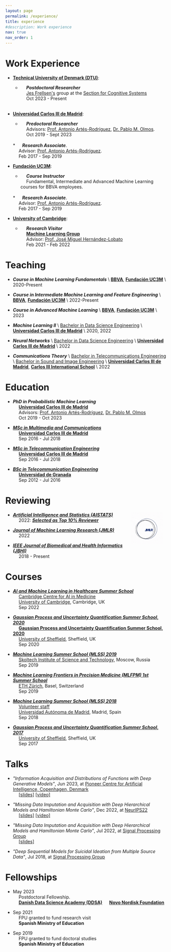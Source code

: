 ```yaml
---
layout: page
permalink: /experience/
title: experience
#description: Work experience
nav: true
nav_order: 1
---
```


# Work Experience

* <a href='https://www.dtu.dk/english/'><b>Technical University of Denmark (DTU)</b></a>: <br>
  * &emsp;      <em><b>Postdoctoral Researcher</b></em> <br>
  &emsp;      <a href='https://frellsen.org/'>Jes Frellsen's</a> group at the <a href='https://www.compute.dtu.dk/english/research/research-sections/cogsys'>Section for Cognitive Systems</a> <br>
  &emsp;      Oct 2023 - Present  
  <br>
  
* <a href='https://www.uc3m.es/home'><b>Universidad Carlos III de Madrid</b></a>: <br>
  * &emsp;      <em><b>Predoctoral Researcher</b></em> <br>
  &emsp;      Advisors: <a href='https://www.tsc.uc3m.es/~antonio/antonio_artes/Home.html'>Prof. Antonio Artés-Rodríguez</a>, <a href='https://www.tsc.uc3m.es/~olmos/'>Dr. Pablo M. Olmos</a>. <br>
  &emsp;      Oct 2019 - Sept 2023  
  <br>
  * &emsp;      <em><b>Research Associate</b></em>. <br>
  &emsp;      Advisor: <a href='https://www.tsc.uc3m.es/~antonio/antonio_artes/Home.html'>Prof. Antonio Artés-Rodríguez</a>. <br>
  &emsp;      Feb 2017 - Sep 2019  
  <br>

* <a href='https://www.fundacion.uc3m.es/'><b>Fundación UC3M</b></a>: <br>
  * &emsp;      <em><b>Course Instructor</b></em> <br>
  &emsp;      Fundamental, Intermediate and Advanced Machine Learning courses for BBVA employees.
  <br>
  * &emsp;      <em><b>Research Associate</b></em>. <br>
  &emsp;      Advisor: <a href='https://www.tsc.uc3m.es/~antonio/antonio_artes/Home.html'>Prof. Antonio Artés-Rodríguez</a>. <br>
  &emsp;      Feb 2017 - Sep 2019  
  <br>

* <a href='https://www.cam.ac.uk/'><b>University of Cambridge</b></a>: <br>
     * &emsp;      <em><b>Research Visitor</b></em> <br>
     &emsp;      <a href='http://mlg.eng.cam.ac.uk/'><b>Machine Learning Group</b></a> <br>
     &emsp;      Advisor: <a href='https://jmhl.org/'>Prof. José Miguel Hernández-Lobato</a> <br>
     &emsp;      Feb 2021 - Feb 2022  <br>


# Teaching

* <em><b>Course in Machine Learning Fundamentals</b></em> \\
<a href='https://www.bbva.es/en/empresas.html'><b>BBVA</b></a>, <a href='https://www.fundacion.uc3m.es/'><b>Fundación UC3M</b></a> \\
2020-Present

* <em><b>Course in Intermediate Machine Learning and Feature Engineering</b></em> \\
<a href='https://www.bbva.es/en/empresas.html'><b>BBVA</b></a>, <a href='https://www.fundacion.uc3m.es/'><b>Fundación UC3M</b></a> \\
2022-Present

* <em><b>Course in Advanced Machine Learning</b></em> \\
<a href='https://www.bbva.es/en/empresas.html'><b>BBVA</b></a>, <a href='https://www.fundacion.uc3m.es/'><b>Fundación UC3M</b></a> \\
2023

* <em><b>Machine Learning II</b></em> \\
<a href='https://www.uc3m.es/bachelor-degree/data-science'>Bachelor in Data Science Engineering</a> \\
<a href='https://www.uc3m.es/home'><b>Universidad Carlos III de Madrid</b></a> \\
2020, 2022

* <em><b>Neural Networks</b></em> \\
<a href='https://www.uc3m.es/bachelor-degree/data-science'>Bachelor in Data Science Engineering</a> \\
<a href='https://www.uc3m.es/home'><b>Universidad Carlos III de Madrid</b></a> \\
2022

* <em><b>Communications Theory</b></em> \\
<a href='https://www.uc3m.es/bachelor-degree/telecommunication'>Bachelor in Telecommunications Engineering</a> \\
<a href='https://www.uc3m.es/bachelor-degree/sound-image'>Bachelor in Sound and Image Engineering</a> \\
<a href='https://www.uc3m.es/home'><b>Universidad Carlos III de Madrid</b></a>, <a href='https://www.uc3m.es/C3IS/home'><b>Carlos III International School</b></a> \\
2022


# Education

* <em><b>PhD in Probabilistic Machine Learning</b></em> <br>
     &emsp;      <a href='https://www.uc3m.es/home'><b>Universidad Carlos III de Madrid</b></a> <br>
     &emsp;      Advisors: <a href='https://www.tsc.uc3m.es/~antonio/antonio_artes/Home.html'>Prof. Antonio Artés-Rodríguez</a>, <a href='https://www.tsc.uc3m.es/~olmos/'>Dr. Pablo M. Olmos</a> <br>
     &emsp;      Oct 2019 - Oct 2023 <br>


* <a href='https://www.uc3m.es/master/advanced-communications-technologies'><em><b>MSc in Multimedia and Communications</b></em></a> <br>
     &emsp;      <a href='https://www.uc3m.es/home'><b>Universidad Carlos III de Madrid</b></a> <br>
     &emsp;      Sep 2016 - Jul 2018 <br>

* <a href='https://www.uc3m.es/master/telecommunication-engineering'><em><b>MSc in Telecommunication Engineering</b></em></a> <br>
     &emsp;      <a href='https://www.uc3m.es/home'><b>Universidad Carlos III de Madrid</b></a> <br>
     &emsp;      Sep 2016 - Jul 2018 <br>

* <a href='https://grados.ugr.es/telecomunicacion/?lang=en'><em><b>BSc in Telecommunication Engineering</b></em></a> <br>
&emsp;      <a href='https://www.ugr.es/en'><b>Universidad de Granada</b></a><br>
&emsp;      Sep 2012 - Jul 2016 <br>


# Reviewing


<img src="assets/../../assets/img/jmlr.gif"
     alt="Markdown Monster icon"
     style="float: right; margin-right: 10px; width:20%;" />
     
* <a href='https://aistats.org'><em><b>Artificial Intelligence and Statistics (AISTATS)</b></em></a> <br>
&emsp;      2022: <a href='http://aistats.org/aistats2023/reviewers.html'><em><b>Selected as Top 10% Reviewer </b></em></a> <br>

* <a href='https://www.jmlr.org/'><em><b>Journal of Machine Learning Research (JMLR)</b></em></a> <br>
&emsp;      2022

* <a href='https://www.embs.org/jbhi/'><em><b>IEEE Journal of Biomedical and Health Informatics (JBHI)</b></em></a> <br>
&emsp;      2018 - Present <br>



# Courses

* <a href='https://ccaim.cam.ac.uk/summer-school/'><em><b>AI and Machine Learning in Healthcare Summer School</b></em></a><br>
&emsp;      <a href='https://ccaim.cam.ac.uk'>Cambridge Centre for AI in Medicine</a><br>
&emsp;      <a href='https://www.cam.ac.uk'>University of Cambridge</a>, Cambridge, UK<br>
&emsp;      Sep 2022 <br>

* <a href='http://gpss.cc/gpss20/'><em><b>Gaussian Process and Uncertainty Quantification Summer School, 2020</b></em></a><br>
&emsp;      <a href='http://gpss.cc/gpss20/'><b>Gaussian Process and Uncertainty Quantification Summer School, 2020</b></a><br>
&emsp;      <a href='https://usic.sheffield.ac.uk'>University of Sheffield</a>, Sheffield, UK<br>
&emsp;      Sep 2020 <br>

* <a href='https://smiles.skoltech.ru/mlss2019'><em><b>Machine Learning Summer School (MLSS) 2019</b></em></a> <br>
&emsp;      <a href='http://skoltech.ru'>Skoltech Institute of Science and Technology</a>, Moscow, Russia<br>
&emsp;      Sep 2019 <br>

* <a href='https://mlfpm.eu/1-summer-school/'><em><b>Machine Learning Frontiers in Precision Medicine (MLFPM) 1st Summer School</b></em></a><br>
&emsp;      <a href='https://ethz.ch/en.html'>ETH Zürich</a>, Basel, Switzerland<br>
&emsp;      Sep 2019 <br>

* <a href='http://mlss.ii.uam.es/mlss2018/index.html'><em><b>Machine Learning Summer School (MLSS) 2018</b></em></a><br>
&emsp;      <a href='http://mlss.ii.uam.es/mlss2018/organizers.html'>Volunteer staff</a><br>
&emsp;      <a href='https://www.uam.es/uam/en/inicio'>Universidad Autónoma de Madrid</a>, Madrid, Spain<br>
&emsp;      Sep 2018 <br>

* <a href='http://gpss.cc/gpss17/'><em><b>Gaussian Process and Uncertainty Quantification Summer School, 2017</b></em></a><br>
&emsp;      <a href='https://usic.sheffield.ac.uk'>University of Sheffield</a>, Sheffield, UK<br>
&emsp;      Sep 2017 <br>


# Talks

* <em>"Information Acquisition and Distributions of Functions with Deep Generative Models"</em>, Jun 2023, at <a href='https://www.aicentre.dk/'>Pioneer Centre for Artificial Intelligence, Copenhagen, Denmark</a> <br> 
&emsp;      <a href='https://ipeis.github.io/assets/pdf/CV_Ignacio_Peis.pdf' target="_blank" rel="noopener noreferrer">[slides]</a>
            <a href='https://slideslive.com/38990390' target="_blank" rel="noopener noreferrer">[video]</a> <br>


* <em>"Missing Data Imputation and Acquisition with Deep Hierarchical Models and Hamiltonian Monte Carlo"</em>, Dec 2022, at <a href='https://nips.cc/Conferences/2022'>NeurIPS22</a> <br> 
&emsp;      <a href='https://ipeis.github.io/assets/pdf/NeurIPS_presentation.pdf' target="_blank" rel="noopener noreferrer">[slides]</a>
            <a href='https://slideslive.com/38990390' target="_blank" rel="noopener noreferrer">[video]</a> <br>

* <em>"Missing Data Imputation and Acquisition with Deep Hierarchical Models and Hamiltonian Monte Carlo"</em>, Jul 2022, at <a href='https://gts.tsc.uc3m.es/'>Signal Processing Group</a>   <br> 
&emsp;      <a href='../assets/pdf/07_01_22_presentation.pdf' target="_blank" rel="noopener noreferrer">[slides]</a>

* <em>"Deep Sequential Models for Suicidal Ideation from Multiple Source Data"</em>, Jul 2018, at <a href='https://gts.tsc.uc3m.es/'>Signal Processing Group</a>   <br> 



# Fellowships

* May 2023 <br>
&emsp;      Postdoctoral Fellowship.<br>
&emsp;      <a href='https://ddsa.dk/'><b>Danish Data Science Academy (DDSA)</b></a>
&emsp;       <a href='https://novonordiskfonden.dk/en/'><b>Novo Nordisk Foundation</b></a>

* Sep 2021 <br>
&emsp;      FPU granted to fund research visit <br>
&emsp;      <b>Spanish Ministry of Education</b>

* Sep 2019 <br>
&emsp;      FPU granted to fund doctoral studies <br>
&emsp;      <b>Spanish Ministry of Education</b>
